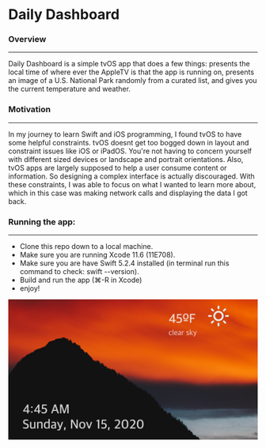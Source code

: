 #  Daily Dashboard

### Overview
---
Daily Dashboard is a simple tvOS app that does a few things: presents the local time of where ever the AppleTV is that the app is running on, presents an image of a U.S. National Park randomly from a curated list, and gives you the current temperature and weather.

### Motivation
---
In my journey to learn Swift and iOS programming, I found tvOS to have some helpful constraints. tvOS doesnt get too bogged down in layout and constraint issues like iOS or iPadOS. You're not having to concern yourself with different sized devices or landscape and portrait orientations. Also, tvOS apps are largely supposed to help a user consume content or information. So designing a complex interface is actually discouraged. With these constraints, I was able to focus on what I wanted to learn more about, which in this case was making network calls and displaying the data I got back.

### Running the app:
---
- Clone this repo down to a local machine.
- Make sure you are running Xcode 11.6 (11E708).
- Make sure you are have Swift 5.2.4 installed (in terminal run this command to check: swift --version).
- Build and run the app (⌘-R in Xcode)
- enjoy!


![Screen Shot](appScreenShot.png)



